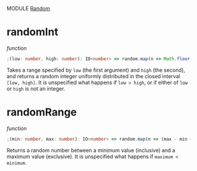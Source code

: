 MODULE [Random](https://github.com/gcanti/fp-ts/blob/master/src/Random.ts)

# randomInt

_function_

```ts
;(low: number, high: number): IO<number> => random.map(n => Math.floor((high - low + 1) * n + low))
```

Takes a range specified by `low` (the first argument) and `high` (the second), and returns a random integer uniformly
distributed in the closed interval `[low, high]`. It is unspecified what happens if `low > high`, or if either of `low`
or `high` is not an integer.

# randomRange

_function_

```ts
;(min: number, max: number): IO<number> => random.map(n => (max - min + 1) * n + min)
```

Returns a random number between a minimum value (inclusive) and a maximum value (exclusive). It is unspecified what
happens if `maximum < minimum`.
